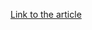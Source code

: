 [Link to the article](https://cadosecurity.com/post/triage-analysis-of-serv-u-ftp-user-backdoor-deployed-by-cve-2021-35211)
